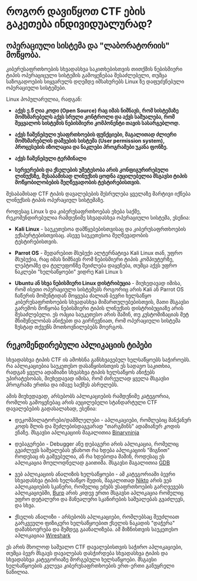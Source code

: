 # როგორ დავიწყოთ CTF ების გაკეთება ინდივიდუალურად?



## ოპერაციული სისტემა და "ლაბორატორიის" მოწყობა.

კიბერუსაფრთხოების სხვადასხვა საკითხებისთვის თითქმის ნებისმიერი ტიპის ოპერაციცული სისტემის გამოყენებაა შესაძლებელი, თუმცა
საზოგადოების სიყვარულს დღემდე იმსახურებს Linux ზე დაფუძვნებული ოპერაციული სისტემები. 

Linux პოპულარულია, რადგან:

- **აქვს ე.წ ღია კოდი (Open Source) რაც იმას ნიშნავს, რომ სისტემაზე მომხმარებელს აქვს სრული კონტროლი და აქვს საშუალება,
რომ შეცვალოს სისტემის ნებისმიერი კომპონენტი თავის სასარგებლოდ.**

- **აქვს ჩაშენებული უსაფრთხოების ფუნქციები, მაგალითად ძლიერი მომხმარებლის დაშვების სისტემა (User permission system), პროცესების იზოლაცია და
ნაკლები პროგრამები უკანა ფონზე.**

- **აქვს ჩაშენებული ტერმინალი**

- **სერვერების და ქსელების უმეტესობა არის კონფიგურირებული ლინუქსზე, შესაბამისად ლინუქსის ცოდნა აუცილებელია მსგავსი ტიპის მოწყობილობების
შეღწევადობის ტესტირებისთვის.**


შესაბამისად CTF ტიპის დავალებების შესრულება ყველაზე მარტივი იქნება ლინუქსის ტიპის ოპერაციულ სისტემაზე.


როდესაც Linux ს და კიბერუსაფრთხოებას ეხება საქმე, რეკომენდირებულია რამდენიმე სხვადასხვა ოპერაციული სისტემა, ესენია:

- **Kali Linux** - საუკეთესოა დამწყებებისთვისაც და კიბერუსაფრთხოების ექსპერტებისთვისაც. ასევე საუკეთესოა შეღწევადობის ტესტირებისთვის.

- **Parrot OS** - შედარებით მსუბუქი ალტერნატივა Kali Linux თან, უფრო მსუბუქია, რაც იმას ნიშნავს რომ ნებისმიერი ტიპის კომპიუტერზე, ლეპტოპზე და ტელეფონზე შეიძლება დაყენება,
თუმცა აქვს უფრო ნაკლები "ხელსაწყოები" ვიდრე Kali Linux ს

- **Ubuntu ან სხვა ნებისმიერი Linux დისტრიბუცია** - მიუხედავად იმისა, რომ ისეთი ოპერაციული სისტემებს როგორიც არის Kali ან Parrot OS ჩაწერის მომენტიდან მოყვება
ძალიან ბევრი ხელსაწყო კიბერუსაფრთხოების სხვადასხვა მიმართულებებისთვის, მათი მსგავსი გარემოს მოწყობა ნებისმიერი ტიპის ლინუქსის დისტრიბუციაზე არის შესაძლებელი.
ეს ოპცია საუკეთესო არის მაშინ, თუ კუსტომიზაციას მეტ მნიშვნელობას ანიჭებთ და გირჩევნიათ, რომ ოპერაციული სისტემა ზუსტად თქვენს მოთხოვნილებებს მოერგოს.


## რეკომენდირებული აპლიკაციის ტიპები

სხვადასხვა ტიპის CTF ის ამოხსნა განსხვავებულ ხელსაწყოებს საჭიროებს. რა აპლიკაციებია საუკეთესო დასაწყისისთვის ეს სადავო საკითხია, რადგან
ყველა ადამიანი სხვასხვა ტიპის ხელსაწყოს ანიჭებს უპირატესობას, მიუხედავად იმისა, რომ ძირეულად ყველა მსგავსი პროგრამა ერთსა და იმავე საქმეს ასრულებს.

ამის მიუხედავად, არსებობს აპლიკაციების რამდენიმე კატეგორია, რომლის გამოყენებაც არის აუცილებელი სტანდარტული CTF დავალებების გადასალახად, ესენია:

- დეკომპილატორები/დამშლელები - აპლიკაციები, რომლებიც მანქანურ კოდს შლის და შეძლებისდაგვარად "თარგმინს" ადამიანურ კოდის ენაზე. მსგავსი აპლიკაციის მაგალითია [Binaryninja](https://binary.ninja/)
  
- დებაგერები - Debugger ანუ დებაგერი არის აპლიკაცია, რომელიც გვაძლევს საშუალებას ვნახოთ რა ხდება აპლიკაციის "შიგნით" როდესაც ის გაშვებულია, ან რა ხდებოდა მაშინ, როდესაც ეს აპლიკაცია მოულოდნელად გაითიშა.
მსგავსი მაგალითია [GDB](https://www.sourceware.org/gdb/)

- ვებ აპლიკაციის ანალიზის ხელსაწყოები - ამ კატეგორიაში ბევრი სხვადასხვა ტიპის ხელსაწყო შედის, მაგალითად [Nikto](https://www.cirt.net/Nikto2) არის ვებ აპლიკაციების სკანერი, რომელიც ეძებს უსაფრთხოების გარღვევებს აპლიკაციებში, [Burp](https://portswigger.net/burp) არის კიდევ ერთი მსგავსი აპლიკაცია რომელიც უფრო დეტალური და მანუალური სკანირების საშუალებას გვაძლევს, და სხვა.

- ქსელის ანალიზი - არსებობს აპლიკაციები, რომლებსაც შეუძლიათ გარკვეული ფიზიკური ხელსაწყოებით ქსელის ნაკადის "დაჭერა" დამახსოვრება და შემდეგ გაანალიზება. ამ მიზნისთვის საუკეთესო აპლიკაციაა [Wireshark](https://www.wireshark.org/)


ეს არის მხოლოდ საშუალო CTF დავალებისთვის საჭირო აპლიკაციები, თუმცა ბევრ მსგავს დავალებას დასჭირდება სხვადასხვა ტიპის და სხვადასხვა კატეგორიაზე მორგებული ხელსაწყოები. მსგავსი ხელსაწყოების კვლევა 
კიბერუსაფრთხოების ერთ-ერთი განუყრელი ნაწილია.









